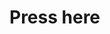 <html>
<head>
  <title>Igra</title>
<style>
.container {
  width: 70%;
  margin: auto;
  text-align: center;
}

.dice {
  text-align: center;
  display: inline-block;

}

body {
  background-color: #d9a2ae;
}

h1 {
  margin: 30px;
  font-family: 'Lobster', cursive;
  text-shadow: 3px 0 #232931;
  font-size: 8rem;
  color: #62494f;
}

p {
  font-size: 2rem;
  color: #62494f;
  font-family: 'Indie Flower', cursive;
}

img {
  width: 80%;
}

footer {
  margin-top: 5%;
  color: #62494f;
  text-align: center;
  font-family: 'Indie Flower', cursive;

}
</style>
</head>
<body>
  <h1>Press here</h1>
</body>
</html>
